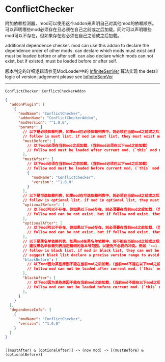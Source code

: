 # ConflictChecker

附加依赖检测器，mod可以使用这个addon来声明自己对其他mod的依赖顺序。  
可以声明哪些mod必须存在且必须在自己之前或之后加载。同时可以声明哪些mod可以不存在，但如果存在则必须在自己之前或之后加载。

additional dependence checker. mod can use this addon to declare the dependence order of other mods.
can declare which mods must exist and must be loaded before or after self.
can also declare which mods can not exist, but if existed, must be loaded before or after self.

版本判定的详细逻辑请参见ModLoader中的 [InfiniteSemVer](https://github.com/Lyoko-Jeremie/sugarcube-2-ModLoader/blob/master/src/BeforeSC2/SemVer/InfiniteSemVer.ts) 算法实现
the detail logic of version judgement please see [InfiniteSemVer](https://github.com/Lyoko-Jeremie/sugarcube-2-ModLoader/blob/master/src/BeforeSC2/SemVer/InfiniteSemVer.ts)


---

`ConflictChecker` : `ConflictCheckerAddon`

```json lines
{
  "addonPlugin": [
    {
      "modName": "ConflictChecker",
      "addonName": "ConflictCheckerAddon",
      "modVersion": "^1.0.0",
      "params": {
        // 以下是必须依赖列表，如果mod在必须依赖列表中，则必须在当前mod之前或之后加载
        // follow is must list. if mod in must list, they must exist and be loaded before or after current mod.
        "mustBefore": [
          // 以下mod必须在当前mod之后加载，（当前mod必须在以下mod之前加载）
          // follow mod must be loaded after current mod. (`this` mod must load before follow mods)
        ],
        "mustAfter": [
          // 以下mod必须在当前mod之前加载，（当前mod必须在以下mod之后加载）
          // follow mod must be loaded before current mod. (`this` mod must load after follow mods)
          {
            "modName": "ConflictChecker",
            "version": "^1.0.0"
          }
        ],
        // 以下是可选依赖列表，如果mod在可选依赖列表中，则必须在当前mod之前或之后加载
        // follow is optional list. if mod in optional list, they must be loaded before or after current mod if they exist.
        "optionalBefore": [
          // 以下mod可以不存在，但如果以下mod存在，则必须要在当前mod之后加载，（当前mod必须在以下mod之前加载）
          // follow mod can be not exist, but if follow mod exist, they must be loaded after current mod. (`this` mod must load before follow mod)
        ],
        "optionalAfter": [
          // 以下mod可以不存在，但如果以下mod存在，则必须要在当前mod之前加载，（当前mod必须在以下mod之后加载）
          // follow mod can be not exist, but if follow mod exist, they must be loaded before current mod. (`this` mod must load after follow mod)
        ],
        // 以下是黑名单依赖列表，如果mod在黑名单依赖中，则不能在当前mod之前或之后加载
        // 建议黑名单依赖列表指定精细的版本号范围，以避免不必要的冲突。例如 ">=1.2.3 && <1.3.0"
        // follow is black list. if mod in black list, they can not be loaded before or after current mod.
        // suggest black list declare a precise version range to avoid unnecessary conflict. for example: ">=1.2.3 && <1.3.0"
        "blackBefore": [
          // 以下mod因为某些原因不能在当前mod之后加载，（当前mod不能在以下mod之前加载）
          // follow mod can not be loaded after current mod. (`this` mod can not load before follow mod)
        ],
        "blackAfter": [
          // 以下mod因为某些原因不能在当前mod之前加载，（当前mod不能在以下mod之后加载）
          // follow mod can not be loaded before current mod. (`this` mod can not load after follow mod)
        ],
      }
    }
  ],
  "dependenceInfo": [
    {
      "modName": "ConflictChecker",
      "version": "^1.0.0"
    }
  ]
}
```



```

[(mustAfter) & (optionalAfter)] -> (now mod) -> [(mustBefore) & (optionalBefore)]

```
